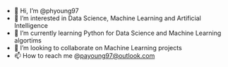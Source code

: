 - 👋 Hi, I’m @phyoung97
- 👀 I’m interested in Data Science, Machine Learning and Artificial Intelligence
- 🌱 I’m currently learning Python for Data Science and Machine Learning algortims 
- 💞️ I’m looking to collaborate on Machine Learning projects
- 📫 How to reach me @payoung97@outlook.com

<!---
phyoung97/phyoung97 is a ✨ special ✨ repository because its `README.md` (this file) appears on your GitHub profile.
You can click the Preview link to take a look at your changes.
--->
